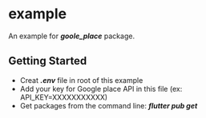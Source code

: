 # example

An example for **_goole_place_** package.

## Getting Started

- Creat **_.env_** file in root of this example
- Add your key for Google place API in this file (ex: API_KEY=XXXXXXXXXXX)
- Get packages from the command line: **_flutter pub get_**

